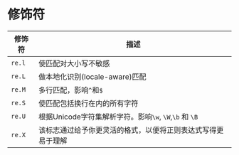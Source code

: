 # 修饰符

|修饰符|描述|
|----|----|
|`re.l`|使匹配对大小写不敏感|
|`re.L`|做本地化识别(locale-aware)匹配|
|`re.M`|多行匹配，影响`^`和`$`|
|`re.S`|使匹配包括换行在内的所有字符|
|`re.U`|根据Unicode字符集解析字符。影响`\w`, `\W`,`\b` 和 `\B`|
|`re.X`|该标志通过给予你更灵活的格式，以便将正则表达式写得更易于理解|
